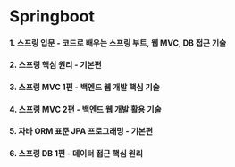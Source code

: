 # Springboot
#### 1. 스프링 입문 - 코드로 배우는 스프링 부트, 웹 MVC, DB 접근 기술
#### 2. 스프링 핵심 원리 - 기본편
#### 3. 스프링 MVC 1편 - 백엔드 웹 개발 핵심 기술
#### 4. 스프링 MVC 2편 - 백엔드 웹 개발 활용 기술
#### 5. 자바 ORM 표준 JPA 프로그래밍 - 기본편
#### 6. 스프링 DB 1편 - 데이터 접근 핵심 원리
